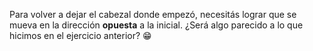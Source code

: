 Para volver a dejar el cabezal donde empezó, necesitás lograr que se mueva en la dirección **opuesta** a la inicial. ¿Será algo parecido a lo que hicimos en el ejercicio anterior? :grin: